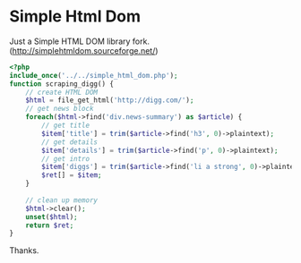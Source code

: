# Simple Html Dom
Just a Simple HTML DOM library fork. (http://simplehtmldom.sourceforge.net/)


```php
<?php
include_once('../../simple_html_dom.php');
function scraping_digg() {
    // create HTML DOM
    $html = file_get_html('http://digg.com/');
    // get news block
    foreach($html->find('div.news-summary') as $article) {
        // get title
        $item['title'] = trim($article->find('h3', 0)->plaintext);
        // get details
        $item['details'] = trim($article->find('p', 0)->plaintext);
        // get intro
        $item['diggs'] = trim($article->find('li a strong', 0)->plaintext);
        $ret[] = $item;
    }
    
    // clean up memory
    $html->clear();
    unset($html);
    return $ret;
}
```

Thanks.
